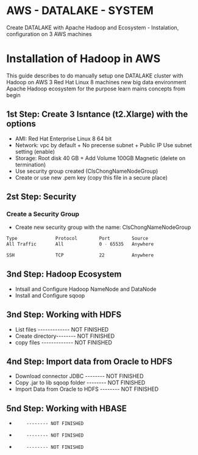 # AWS - DATALAKE - SYSTEM
Create DATALAKE with Apache Hadoop and Ecosystem - Instalation, configuration on 3 AWS machines


# Installation of Hadoop in AWS
This guide describes to do manually setup one DATALAKE cluster with Hadoop on AWS 3 Red Hat Linux 8 machines new big data environment Apache Hadoop ecosystem for the purpose learn mains concepts from begin 


## 1st Step: Create 3 Isntance (t2.Xlarge) with the options
* AMI: Red Hat Enterprise Linux 8 64 bit
* Network: vpc by default + No precense subnet + Public IP Use subnet  setting (enable)
* Storage: Root disk 40 GB + Add Volume 100GB Magnetic (delete on termination)
* Use security group created (ClsChongNameNodeGroup)
* Create or use new .pem key (copy this file in a secure place)

## 2st Step: Security

### Create a Security Group

* Create new security group with the name: ClsChongNameNodeGroup
```bash
Type              Protocol        Port        Source
All Traffic       All             0 - 65535   Anywhere   

SSH               TCP             22          Anywhere
```

## 3nd Step: Hadoop Ecosystem
  * Intsall and Configure Hadoop NameNode and DataNode
  * Install and Configure sqoop     
  
## 3nd Step: Working with HDFS
  * List files ------------- NOT FINISHED
  * Create directory-------- NOT FINISHED
  * copy files ------------- NOT FINISHED
  
## 4nd Step: Import data from Oracle to HDFS
  * Download connector JDBC         -------- NOT FINISHED
  * Copy .jar to lib sqoop folder   -------- NOT FINISHED
  * Import Data from Oracle to HDFS -------- NOT FINISHED
  
## 5nd Step: Working with HBASE
  *         -------- NOT FINISHED
  *         -------- NOT FINISHED
  *         -------- NOT FINISHED

